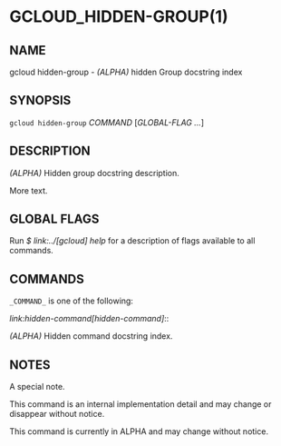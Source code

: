 # GCLOUD_HIDDEN-GROUP(1)


## NAME

gcloud hidden-group - *(ALPHA)* hidden Group docstring index


## SYNOPSIS

`gcloud hidden-group` _COMMAND_ [_GLOBAL-FLAG ..._]

## DESCRIPTION

*(ALPHA)* Hidden group docstring description.

More text.


## GLOBAL FLAGS

Run *$ link:../[gcloud] help* for a description of flags available to
all commands.


## COMMANDS

`_COMMAND_` is one of the following:

*link:hidden-command[hidden-command]*::

*(ALPHA)* Hidden command docstring index.


## NOTES

A special note.

This command is an internal implementation detail and may change or disappear without notice.

This command is currently in ALPHA and may change without notice.
